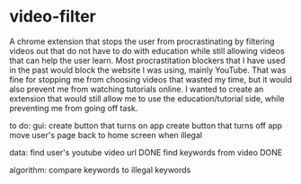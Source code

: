 # video-filter
A chrome extension that stops the user from procrastinating by filtering videos out that do not have to do with education while still allowing videos that can help the user learn. Most procrastitation blockers that I have used in the past would block the website I was using, mainly YouTube. That was fine for stopping me from choosing videos that wasted my time, but it would also prevent me from watching tutorials online. I wanted to create an extension that would still allow me to use the education/tutorial side, while preventing me from going off task. 

to do: 
gui:
    create button that turns on app
    create button that turns off app
    move user's page back to home screen when illegal

data:
    find user's youtube video url DONE
    find keywords from video DONE

algorithm:
    compare keywords to illegal keywords
